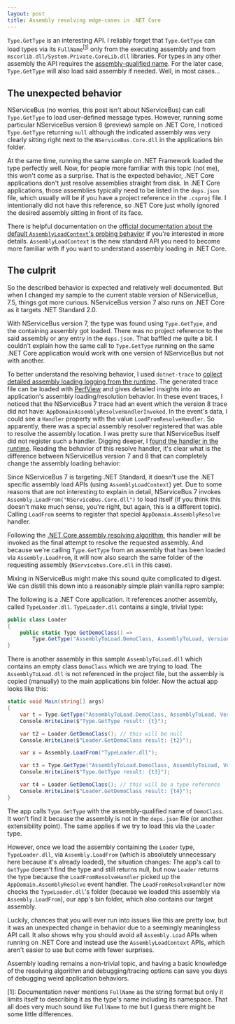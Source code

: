 ```yaml
---
layout: post
title: Assembly resolving edge-cases in .NET Core
---
```


`Type.GetType` is an interesting API. I reliably forget that `Type.GetType` can load types via its `FullName`<sup><a href="#note1">[1]</a></sup> only from the executing assembly and from `mscorlib.dll/System.Private.CoreLib.dll` libraries. For types in any other assembly the API requires the [assembly-qualified name](https://docs.microsoft.com/en-us/dotnet/api/system.type.assemblyqualifiedname?view=net-5.0#System_Type_AssemblyQualifiedName). For the later case, `Type.GetType` will also load said assembly if needed. Well, in most cases...

## The unexpected behavior

NServiceBus (no worries, this post isn't about NServiceBus) can call `Type.GetType` to load user-defined message types. However, running some particular NServiceBus version 8 (preview) sample on .NET Core, I noticed `Type.GetType` returning `null` although the indicated assembly was very clearly sitting right next to the `NServiceBus.Core.dll` in the applications bin folder.

At the same time, running the same sample on .NET Framework loaded the type perfectly well. Now, for people more familiar with this topic (not me), this won't come as a surprise. That is the expected behavior, .NET Core applications don't just resolve assemblies straight from disk. In .NET Core applications, those assemblies typically need to be listed in the `deps.json` file, which usually will be if you have a project reference in the `.csproj` file. I intentionally did not have this reference, so .NET Core just wholly ignored the desired assembly sitting in front of its face.

There is helpful documentation on the [official documentation about the default `AssemblyLoadContext`'s probing behavior](https://docs.microsoft.com/en-us/dotnet/core/dependency-loading/default-probing) if you're interested in more details. `AssemblyLoadContext` is the new standard API you need to become more familiar with if you want to understand assembly loading in .NET Core.

## The culprit

So the described behavior is expected and relatively well documented. But when I changed my sample to the current stable version of NServiceBus, 7.5, things got more curious. NServiceBus version 7 also runs on .NET Core as it targets .NET Standard 2.0.

With NServiceBus version 7, the type was found using `Type.GetType`, and the containing assembly got loaded. There was no project reference to the said assembly or any entry in the `deps.json`. That baffled me quite a bit. I couldn't explain how the same call to `Type.GetType` running on the same .NET Core application would work with one version of NServiceBus but not with another.

To better understand the resolving behavior, I used `dotnet-trace` to [collect detailed assembly loading logging from the runtime](https://docs.microsoft.com/en-us/dotnet/core/dependency-loading/collect-details). The generated trace file can be loaded with [PerfView](https://github.com/microsoft/perfview) and gives detailed insights into an application's assembly loading/resolution behavior. In these event traces, I noticed that the NServiceBus 7 trace had an event which the version 8 trace did not have: `AppDomainAssemblyResolveHandlerInvoked`. In the event's data, I could see a `Handler` property with the value `LoadFromResolveHandler`. So apparently, there was a special assembly resolver registered that was able to resolve the assembly location. I was pretty sure that NServiceBus itself did not register such a handler. Digging deeper, I [found the handler in the runtime](https://github.com/dotnet/runtime/blob/45005830255a78caab66cef1757dcb77536f4c0d/src/libraries/System.Private.CoreLib/src/System/Reflection/Assembly.cs#L280). Reading the behavior of this resolve handler, it's clear what is the difference between NServiceBus version 7 and 8 that can completely change the assembly loading behavior:

Since NServiceBus 7 is targeting .NET Standard, it doesn't use the .NET specific assembly load APIs (using `AssemblyLoadContext`) yet. Due to some reasons that are not interesting to explain in detail, NServiceBus 7 invokes `Assembly.LoadFrom("NServiceBus.Core.dll")` to load itself (if you think this doesn't make much sense, you're right, but again, this is a different topic). Calling  `LoadFrom` seems to register that special `AppDomain.AssemblyResolve` handler.

Following the [.NET Core assembly resolving algorithm](https://docs.microsoft.com/en-us/dotnet/core/dependency-loading/loading-managed#algorithm), this handler will be invoked as the final attempt to resolve the requested assembly. And because we're calling `Type.GetType` from an assembly that has been loaded via `Assembly.LoadFrom`, it will now also search the same folder of the requesting assembly (`NServicebus.Core.dll` in this case).

Mixing in NServiceBus might make this sound quite complicated to digest. We can distill this down into a reasonably simple plain vanilla repro sample:

The following is a .NET Core application. It references another assembly, called `TypeLoader.dll`. `TypeLoader.dll` contains a single, trivial type:

```csharp
public class Loader
{
    public static Type GetDemoClass() => 
        Type.GetType("AssemblyToLoad.DemoClass, AssemblyToLoad, Version=1.0.0.0, Culture=neutral, PublicKeyToken=null");
}
```

There is another assembly in this sample `AssemblyToLoad.dll` which contains an empty class `DemoClass` which we are trying to load. The `AssemblyToLoad.dll` is not referenced in the project file, but the assembly is copied (manually) to the main applications bin folder. Now the actual app looks like this:

```csharp
static void Main(string[] args)
{
    var t = Type.GetType("AssemblyToLoad.DemoClass, AssemblyToLoad, Version=1.0.0.0, Culture=neutral, PublicKeyToken=null"); // this will be null
    Console.WriteLine($"Type.GetType result: {t}");

    var t2 = Loader.GetDemoClass(); // this will be null
    Console.WriteLine($"Loader.GetDemoClass result: {t2}");

    var x = Assembly.LoadFrom("TypeLoader.dll");

    var t3 = Type.GetType("AssemblyToLoad.DemoClass, AssemblyToLoad, Version=1.0.0.0, Culture=neutral, PublicKeyToken=null"); // this will be null
    Console.WriteLine($"Type.GetType result: {t3}");

    var t4 = Loader.GetDemoClass(); // this will be a type reference
    Console.WriteLine($"Loader.GetDemoClass result: {t4}");
}
```

The app calls `Type.GetType` with the assembly-qualified name of `DemoClass`. It won't find it because the assembly is not in the `deps.json` file (or another extensibility point). The same applies if we try to load this via the `Loader` type. 

However, once we load the assembly containing the `Loader` type, `TypeLoader.dll`, via `Assembly.LoadFrom` (which is absolutely unnecessary here because it's already loaded), the situation changes: The app's call to `GetType` doesn't find the type and still returns null, but now `Loader` returns the type because the `LoadFromResolveHandler` picked up the `AppDomain.AssemblyResolve` event handler. The `LoadFromResolveHandler` now checks the `TypeLoader.dll`'s folder (because we loaded this assembly via `Assembly.LoadFrom`), our app's bin folder, which also contains our target assembly.

Luckily, chances that you will ever run into issues like this are pretty low, but it was an unexpected change in behavior due to a seemingly meaningless API call. It also shows why you should avoid all `Assembly.Load` APIs when running on .NET Core and instead use the `AssemblyLoadContext` APIs, which aren't easier to use but come with fewer surprises. 

Assembly loading remains a non-trivial topic, and having a basic knowledge of the resolving algorithm and debugging/tracing options can save you days of debugging weird application behaviors.

<a name="note1">[1]</a>: Documentation never mentions `FullName` as the string format but only it limits itself to describing it as the type's name including its namespace. That all does very much sound like `FullName` to me but I guess there might be some little differences.